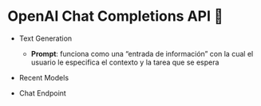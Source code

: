 # OpenAI Chat Completions API 🌱

 - Text Generation
    - **Prompt**: funciona como una “entrada de información” con la cual el usuario le especifica el contexto y la tarea que se espera

 - Recent Models
 - Chat Endpoint

<!--
**This** is a ✨ _special_ ✨ repository 

Here are some ideas to get you started:

- 🔭 I’m currently working on ...
- 🌱 I’m currently learning ...
- 👯 I’m looking to collaborate on ...
- 🤔 I’m looking for help with ...
- 💬 Ask me about ...
- 📫 How to reach me: ...
- 😄 Pronouns: ...
- ⚡ Fun fact: ...
-->